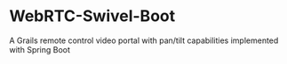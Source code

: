 # WebRTC-Swivel-Boot
A Grails remote control video portal with pan/tilt capabilities implemented with Spring Boot
